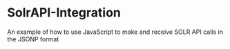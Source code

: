 # SolrAPI-Integration
An example of how to use JavaScript to make and receive SOLR API calls in the JSONP format
